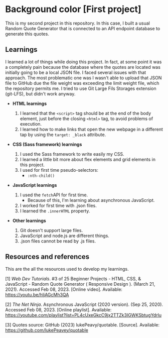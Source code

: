 # Background color [First project]

This is my second project in this repository. In this case, I built a usual Random Quote Generator that is connected to an API endpoint database to generate this quotes.

## Learnings

I learned a lot of things while doing this project. In fact, at some point it was a completely pain because the database where the quotes are located was initially going to be a local JSON file.
I faced several issues with that approach. The most problematic one was I wasn't able to upload that JSON file to GitHub due the file weight was exceeding the limit weight file, which the repository permits me.
I tried to use Git Large Fils Storages extension (git-LFS), but didn't work anyway.

- **HTML learnings**
    1. I learned that the ```<script>``` tag should be at the end of the body element, just before the closing ```<html>``` tag, to avoid problems of execution.
    2. I learned how to make links that open the new webpage in a different tap by using the ```target: _black``` attribute.

- **CSS (Sass framework) learnings**
    1. I used the Sass framework to write easily my CSS.
    2. I learned a little bit more about flex elements and grid elements in this project.
    3. I used for first time pseudo-selectors:
        - ```:nth-child()```

- **JavaScript learnings**
    1. I used the ```fetch```API for first time.
        - Because of this, I'm learning about asynchronous JavaScript.
    2. I worked for first time with .json files.
    3. I learned the ```.innerHTML``` property.

- **Other learnings**
    1. Git doesn't support large files.
    2. JavaScript and node.js are different things.
    3. .json files cannot be read by .js files.

## Resources and references

This are the all the resources used to develop my learnings.

[1] *Web Dev Tutorials*. #3 of 25 Beginner Projects - HTML, CSS, & JavaScript - Random Quote Generator ( Responsive Design ). (March 21, 2021). Accessed Feb 08, 2023. [Online video]. Available: <https://youtu.be/hIjAGcMh3QA>

[2] *The Net Ninja*. Asynchronous JavaScript (2020 version). (Sep 25, 2020). Accessed Feb 08, 2023. [Online playlist]. Available: <https://youtube.com/playlist?list=PL4cUxeGkcC9jx2TTZk3IGWKSbtugYdrlu>

[3] Quotes source: GitHub (2023) lukePeavy/quotable. [Source]. Available: <https://github.com/lukePeavey/quotable>
